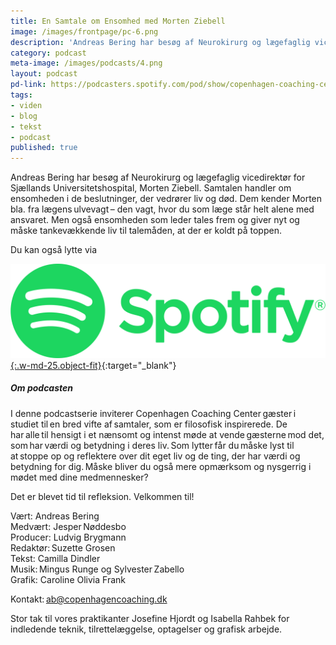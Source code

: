 ```yaml
---
title: En Samtale om Ensomhed med Morten Ziebell
image: /images/frontpage/pc-6.png
description: 'Andreas Bering har besøg af Neurokirurg og lægefaglig vicedirektør for Sjællands Universitetshospital, Morten Ziebell. Samtalen handler om ensomheden i de beslutninger, der vedrører liv og død. Dem kender Morten bla. fra lægens ulvevagt – den vagt, hvor du som læge står helt alene med ansvaret. Men også ensomheden som leder tales frem og giver nyt og måske tankevækkende liv til talemåden, at der er koldt på toppen.'
category: podcast
meta-image: /images/podcasts/4.png
layout: podcast
pd-link: https://podcasters.spotify.com/pod/show/copenhagen-coaching-cente/embed/episodes/En-Samtale-om-Ensomhed-med-Morten-Ziebell-e202tck
tags:
- viden
- blog
- tekst
- podcast
published: true
---
```


Andreas Bering har besøg af Neurokirurg og lægefaglig vicedirektør for Sjællands Universitetshospital, Morten Ziebell. Samtalen handler om ensomheden i de beslutninger, der vedrører liv og død. Dem kender Morten bla. fra lægens ulvevagt – den vagt, hvor du som læge står helt alene med ansvaret. Men også ensomheden som leder tales frem og giver nyt og måske tankevækkende liv til talemåden, at der er koldt på toppen.

Du kan også lytte via

[![Lyt til SamtaleRummet via Spotify](/images/podcasts/spotify.png "Lyt til SamtaleRummet via Spotify"){:.w-md-25.object-fit}](https://open.spotify.com/episode/69BEKfxO84nljl4jbk2cis){:target="_blank"}

##### Om podcasten

I denne podcastserie inviterer Copenhagen Coaching Center gæster i studiet til en bred vifte af samtaler, som er filosofisk inspirerede. De har alle til hensigt i et nænsomt og intenst møde at vende gæsterne mod det, som har værdi og betydning i deres liv. Som lytter får du måske lyst til at stoppe op og reflektere over dit eget liv og de ting, der har værdi og betydning for dig. Måske bliver du også mere opmærksom og nysgerrig i mødet med dine medmennesker?

Det er blevet tid til refleksion. Velkommen til!  

Vært: Andreas Bering<br>
Medvært: Jesper Nøddesbo<br>
Producer: Ludvig Brygmann<br>
Redaktør: Suzette Grosen<br>
Tekst: Camilla Dindler<br>
Musik: Mingus Runge og Sylvester Zabello<br>
Grafik: Caroline Olivia Frank

Kontakt: ab@copenhagencoaching.dk

Stor tak til vores praktikanter Josefine Hjordt og Isabella Rahbek for indledende teknik, tilrettelæggelse, optagelser og grafisk arbejde.